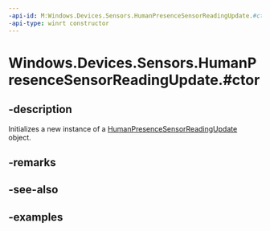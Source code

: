 ```yaml
---
-api-id: M:Windows.Devices.Sensors.HumanPresenceSensorReadingUpdate.#ctor
-api-type: winrt constructor
---
```


# Windows.Devices.Sensors.HumanPresenceSensorReadingUpdate.#ctor

<!--
public HumanPresenceSensorReadingUpdate ();
-->

## -description

Initializes a new instance of a [HumanPresenceSensorReadingUpdate](humanpresencesensorreadingupdate.md) object.

## -remarks

## -see-also

## -examples
